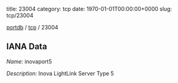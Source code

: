 title: 23004
category: tcp
date: 1970-01-01T00:00:00+0000
slug: tcp/23004

[portdb](/) / [tcp](/category/tcp.html) / 23004


## IANA Data

_Name:_ inovaport5

_Description:_ Inova LightLink Server Type 5

